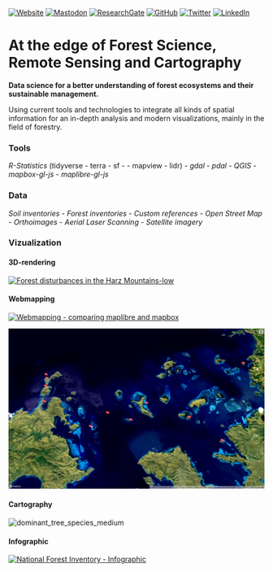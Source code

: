 [![Website](https://img.shields.io/badge/Website-grey?style=for-the-badge&logo=webtrees&logoColor=white)](https://wiesehahn.github.io/)
[![Mastodon](https://img.shields.io/badge/-MASTODON-%232B90D9?style=for-the-badge&logo=mastodon&logoColor=white)](https://elk.zone/fosstodon.org/@JensWiesehahn)
[![ResearchGate](https://img.shields.io/badge/ResearchGate-00CCBB?style=for-the-badge&logo=ResearchGate&logoColor=white)](https://www.researchgate.net/profile/Jens-Wiesehahn)
[![GitHub](https://img.shields.io/badge/github-%23121011.svg?style=for-the-badge&logo=github&logoColor=white)](https://github.com/wiesehahn)
[![Twitter](https://img.shields.io/badge/Twitter-%231DA1F2.svg?style=for-the-badge&logo=Twitter&logoColor=white)](https://twitter.com/JensWiesehahn)
[![LinkedIn](https://img.shields.io/badge/linkedin-%230077B5.svg?style=for-the-badge&logo=linkedin&logoColor=white)](https://www.linkedin.com/in/jens-wiesehahn-a35782184/)

# At the edge of Forest Science, Remote Sensing and Cartography


__Data science for a better understanding of forest ecosystems and their sustainable management.__

Using current tools and technologies to integrate all kinds of spatial information for an in-depth analysis and modern visualizations, mainly in the field of forestry.

### Tools

_R-Statistics_ (tidyverse - terra - sf - - mapview - lidr) - _gdal_ - _pdal_ - _QGIS_ - _mapbox-gl-js_ - _maplibre-gl-js_

### Data
_Soil inventories_ - _Forest inventories_ - _Custom references_ - _Open Street Map_ - _Orthoimages_ - _Aerial Laser Scanning_ - _Satellite imagery_


### Vizualization

#### 3D-rendering
[![Forest disturbances in the Harz Mountains-low](https://user-images.githubusercontent.com/41429613/161536025-9189adbd-1ea9-48de-b1f6-5e3a260962ea.gif)](https://vimeo.com/695655515)


#### Webmapping
[![Webmapping - comparing maplibre and mapbox](https://i.vimeocdn.com/video/1442046742-25d2a16b082fd4bedfc51ec2795efaf12330248190f4c6827a0730200d08ddd9-d_1280x720)](https://vimeo.com/715499505)

[![Divespots on Webmap](https://raw.githubusercontent.com/wiesehahn/divemap/main/img/z08.JPG)](https://github.com/wiesehahn/divemap)

#### Cartography
![dominant_tree_species_medium](https://user-images.githubusercontent.com/41429613/212553158-600335ef-e10f-4492-875f-e0aa4797d377.png)

#### Infographic
[![National Forest Inventory - Infographic](https://github.com/wiesehahn/wiesehahn/assets/41429613/92ccd124-cbec-4430-8dfc-6fe95536b929)](https://wiesehahn.github.io/bwi_map/)

<a rel="me" href="https://fosstodon.org/@JensWiesehahn"></a>
